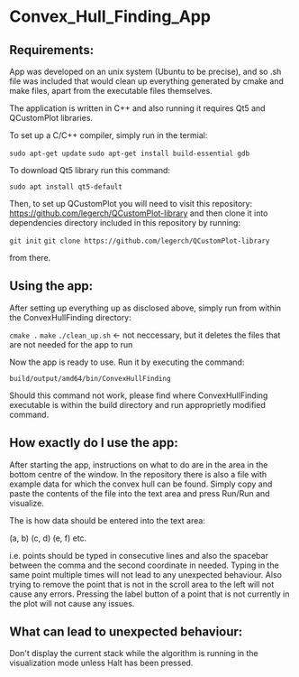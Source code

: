 # Convex_Hull_Finding_App

## Requirements:

App was developed on an unix system (Ubuntu to be precise), and so .sh file was 
included that would clean up everything generated by cmake and make files, 
apart from the executable files themselves.

The application is written in C++ and also running it requires Qt5 and QCustomPlot libraries.

To set up a C/C++ compiler, simply run in the termial:

`sudo apt-get update`
`sudo apt-get install build-essential gdb`

To download Qt5 library run this command:

`sudo apt install qt5-default`

Then, to set up QCustomPlot you will need to visit this repository: 
https://github.com/legerch/QCustomPlot-library
and then clone it into dependencies directory included in this repository by running:

`git init`
`git clone https://github.com/legerch/QCustomPlot-library`

from there.

## Using the app:

After setting up everything up as disclosed above, simply run from within the 
ConvexHullFinding directory:

`cmake .`
`make`
`./clean_up.sh` <- not neccessary, but it deletes the files that are not needed for the app to run

Now the app is ready to use. Run it by executing the command:

`build/output/amd64/bin/ConvexHullFinding`

Should this command not work, please find where ConvexHullFinding executable is within the build directory and run approprietly modified command.

## How exactly do I use the app:

After starting the app, instructions on what to do are in the area in the bottom centre of the window. In the repository there is also a file with example data for which the convex hull can be found. Simply copy and paste the contents of the file into the text area and press Run/Run and visualize.

The is how data should be entered into the text area:

(a, b)
(c, d)
(e, f)
etc.

i.e. points should be typed in consecutive lines and also the spacebar between the comma and the second coordinate in needed. Typing in the same point multiple times will not lead to any unexpected behaviour. Also trying to remove the point that is not in the scroll area to the left will not cause any errors. Pressing the label button of a point that is not currently in the plot will not cause any issues.

## What can lead to unexpected behaviour:

Don't display the current stack while the algorithm is running in the visualization mode unless Halt has been pressed.